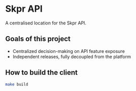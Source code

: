 Skpr API
========

A centralised location for the Skpr API.

## Goals of this project

* Centralized decision-making on API feature exposure
* Independent releases, fully decoupled from the platform

## How to build the client

```bash
make build
```
